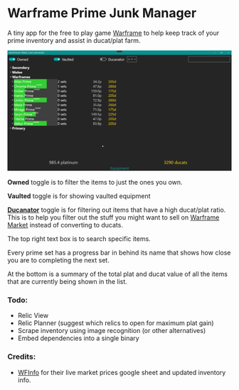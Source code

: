 # Warframe Prime Junk Manager

A tiny app for the free to play game [Warframe](https://www.warframe.com/) to help keep track of your prime inventory and assist in ducat/plat farm.



![Equipment Screen](docs/equipment.png?raw=true)



**Owned** toggle is to filter the items to just the ones you own.

**Vaulted** toggle is for showing vaulted equipment

[**Ducanator**](https://warframe.market/tools/ducats) toggle is for filtering out items that have a high ducat/plat ratio. This is to help you filter out the stuff you might want to sell on [Warframe Market](https://warframe.market/) instead of converting to ducats.

The top right text box is to search specific items.



Every prime set has a progress bar in behind its name that shows how close you are to completing the next set.

At the bottom is a summary of the total plat and ducat value of all the items that are currently being shown in the list.



### Todo:

- Relic View
- Relic Planner (suggest which relics to open for maximum plat gain)
- Scrape inventory using image recognition (or other alternatives)
- Embed dependencies into a single binary



### Credits:

- [WFInfo](https://github.com/WFCD/WFinfo) for their live market prices google sheet and updated inventory info.
